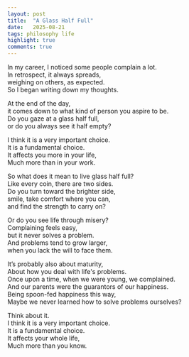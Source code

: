 ```yaml
---
layout: post
title:  "A Glass Half Full"
date:   2025-08-21
tags: philosophy life
highlight: true
comments: true
---
```



In my career, I noticed some people complain a lot.  
In retrospect, it always spreads,  
weighing on others, as expected.  
So I began writing down my thoughts.  


At the end of the day,  
it comes down to what kind of person you aspire to be.  
Do you gaze at a glass half full,  
or do you always see it half empty?  


I think it is a very important choice.  
It is a fundamental choice.  
It affects you more in your life,  
Much more than in your work.  


So what does it mean to live glass half full?  
Like every coin, there are two sides.  
Do you turn toward the brighter side,  
smile, take comfort where you can,  
and find the strength to carry on?  


Or do you see life through misery?  
Complaining feels easy,  
but it never solves a problem.  
And problems tend to grow larger,  
when you lack the will to face them.  


It’s probably also about maturity,  
About how you deal with life's problems.  
Once upon a time, when we were young, we complained.  
And our parents were the guarantors of our happiness.  
Being spoon-fed happiness this way,  
Maybe we never learned how to solve problems ourselves?  


Think about it.  
I think it is a very important choice.  
It is a fundamental choice.  
It affects your whole life,  
Much more than you know.  
